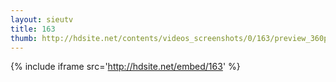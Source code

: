 ```yaml
---
layout: sieutv
title: 163
thumb: http://hdsite.net/contents/videos_screenshots/0/163/preview_360p.mp4.jpg
---
```

{% include iframe src='http://hdsite.net/embed/163' %}
 
